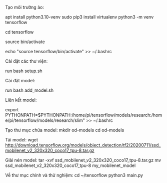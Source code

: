 Tạo môi trường ảo:

apt install python3.10-venv
sudo pip3 install virtualenv
 python3 -m venv tensorflow

cd tensorflow

source bin/activate

echo "source tensorflow/bin/activate" >> ~/.bashrc

Cài đặt các thư viện:

run bash setup.sh

Cài đặt model:

run bash add_model.sh

Liên kết model:

export PYTHONPATH=$PYTHONPATH:/home/pi/tensorflow/models/research:/home/pi/tensorflow/models/research/slim" >> ~/.bashrc

Tạo thư mục chứa model:
mkdir od-models
cd od-models

Tải model:
wget http://download.tensorflow.org/models/object_detection/tf2/20200711/ssd_mobilenet_v2_320x320_coco17_tpu-8.tar.gz

Giải nén model:
tar -xvf ssd_mobilenet_v2_320x320_coco17_tpu-8.tar.gz
mv ssd_mobilenet_v2_320x320_coco17_tpu-8 my_mobilenet_model

Về thư mục chính và thử nghiệm:
cd ~/tensorflow
python3 main.py

